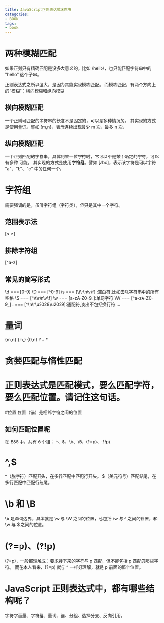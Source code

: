 ```yaml
---
title: JavaScript正则表达式迷你书
categories: 
- BOOK
tags:
- book
---
```


# 两种模糊匹配
如果正则只有精确匹配是没多大意义的，比如 /hello/，也只能匹配字符串中的 "hello" 这个子串。

正则表达式之所以强大，是因为其能实现模糊匹配。
而模糊匹配，有两个方向上的“模糊”：横向模糊和纵向模糊

## 横向模糊匹配
一个正则可匹配的字符串的长度不是固定的，可以是多种情况的。
其实现的方式是使用量词。譬如 {m,n}，表示连续出现最少 m 次，最多 n 次。
## 纵向模糊匹配

一个正则匹配的字符串，具体到某一位字符时，它可以不是某个确定的字符，可以有多种
可能。
其实现的方式是使用**字符组**。譬如 [abc]，表示该字符是可以字符 "a"、"b"、"c" 中的任何一个。

# 字符组
需要强调的是，虽叫字符组（字符类），但只是其中一个字符。
## 范围表示法
[a-z]
## 排除字符组
[^a-z]
## 常见的简写形式
\d === [0-9]
\D === [^0-9]
\s === [\t\r\n\v\f] :空白符,比如去除字符串中的所有空格
\S === [^\t\r\n\v\f]
\w === [a-zA-Z0-9_]:单词字符
\W === [^a-zA-Z0-9_]
. === [^\n\r\u2028\u2029]:通配符,淡出不包括换行符
...

# 量词
{m,n}
{m,}
{0,n}
?
+
*

# 贪婪匹配与惰性匹配



# 正则表达式是匹配模式，要么匹配字符，要么匹配位置。请记住这句话。


#位置
位置（锚）是相邻字符之间的位置

## 如何匹配位置呢
在 ES5 中，共有 6 个锚：
^、$、\b、\B、(?=p)、(?!p)


# ^,$
^（脱字符）匹配开头，在多行匹配中匹配行开头。
$（美元符号）匹配结尾，在多行匹配中匹配行结尾。

# \b 和 \B
\b 是单词边界，具体就是 \w 与 \W 之间的位置，也包括 \w 与 ^ 之间的位置，和 \w 与 $ 之间的位置。

# (?=p)、(?!p)
(?=p)，一般都理解成：要求接下来的字符与 p 匹配，但不能包括 p 匹配的那些字符。
而在本人看来，(?=p) 就与 ^ 一样好理解，就是 p 前面的那个位置。

# JavaScript 正则表达式中，都有哪些结构呢？
字符字面量、字符组、量词、锚、分组、选择分支、反向引用。